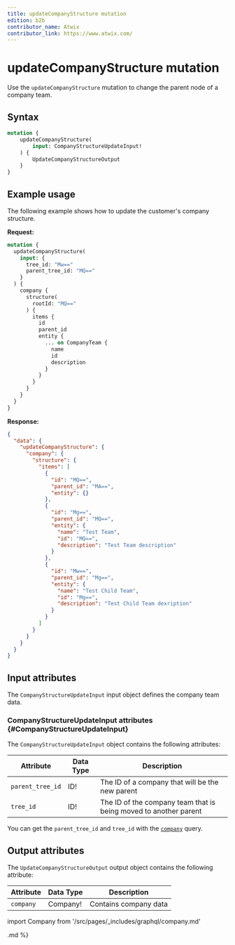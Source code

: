 ```yaml
---
title: updateCompanyStructure mutation
edition: b2b
contributor_name: Atwix
contributor_link: https://www.atwix.com/
---
```


# updateCompanyStructure mutation

Use the `updateCompanyStructure` mutation to change the parent node of a company team.

## Syntax

```graphql
mutation {
    updateCompanyStructure(
        input: CompanyStructureUpdateInput!
    ) {
        UpdateCompanyStructureOutput
    }
}
```

## Example usage

The following example shows how to update the customer's company structure.

**Request:**

```graphql
mutation {
  updateCompanyStructure(
    input: {
      tree_id: "Mw=="
      parent_tree_id: "MQ=="
    }
  ) {
    company {
      structure(
        rootId: "MQ=="
      ) {
        items {
          id
          parent_id
          entity {
            ... on CompanyTeam {
              name
              id
              description
            }
          }
        }
      }
    }
  }
}
```

**Response:**

```json
{
  "data": {
    "updateCompanyStructure": {
      "company": {
        "structure": {
          "items": [
            {
              "id": "MQ==",
              "parent_id": "MA==",
              "entity": {}
            },
            {
              "id": "Mg==",
              "parent_id": "MQ==",
              "entity": {
                "name": "Test Team",
                "id": "MQ==",
                "description": "Test Team description"
              }
            },
            {
              "id": "Mw==",
              "parent_id": "Mg==",
              "entity": {
                "name": "Test Child Team",
                "id": "Mg==",
                "description": "Test Child Team dexription"
              }
            }
          ]
        }
      }
    }
  }
}
```

## Input attributes

The `CompanyStructureUpdateInput` input object defines the company team data.

### CompanyStructureUpdateInput attributes {#CompanyStructureUpdateInput}

The `CompanyStructureUpdateInput` object contains the following attributes:

Attribute |  Data Type | Description
--- | --- | ---
`parent_tree_id` | ID! | The ID of a company that will be the new parent
`tree_id` | ID! | The ID of the company team that is being moved to another parent

You can get the `parent_tree_id` and `tree_id` with the [`company`]({{page.baseurl}}/graphql/queries/company.html) query.

## Output attributes

The `UpdateCompanyStructureOutput` output object contains the following attribute:

Attribute |  Data Type | Description
--- | --- | ---
`company` | Company! | Contains company data

import Company from '/src/pages/_includes/graphql/company.md'

<Company />.md %}
